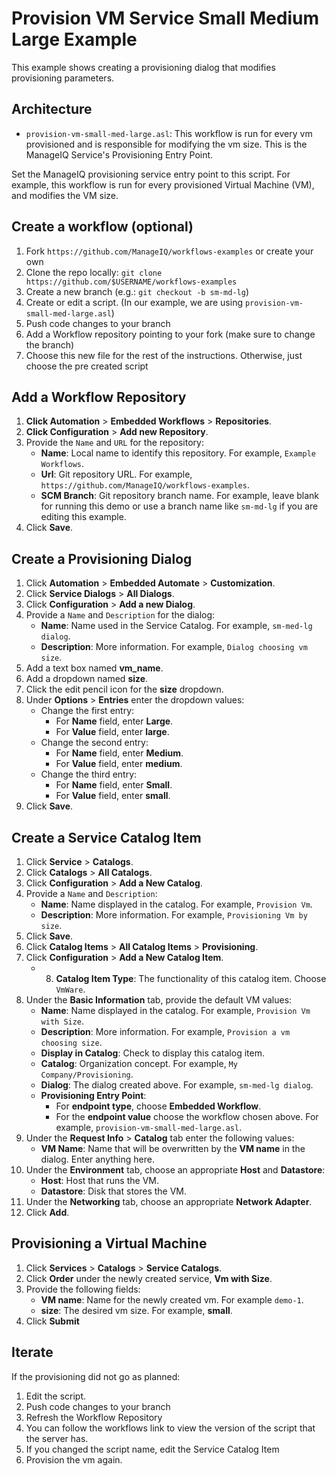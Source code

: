 # Provision VM Service Small Medium Large Example

This example shows creating a provisioning dialog that modifies provisioning parameters.

## Architecture

- `provision-vm-small-med-large.asl`: This workflow is run for every vm provisioned and is responsible for modifying the vm size. This is the ManageIQ Service's Provisioning Entry Point.

Set the ManageIQ provisioning service entry point to this script. For example, this workflow is run for every provisioned Virtual Machine (VM), and modifies the VM size.

## Create a workflow (optional)

1. Fork `https://github.com/ManageIQ/workflows-examples` or create your own
2. Clone the repo locally: `git clone https://github.com/$USERNAME/workflows-examples`
3. Create a new branch (e.g.: `git checkout -b sm-md-lg`)
3. Create or edit a script. (In our example, we are using `provision-vm-small-med-large.asl`)
4. Push code changes to your branch
5. Add a Workflow repository pointing to your fork (make sure to change the branch)
6. Choose this new file for the rest of the instructions. Otherwise, just choose the pre created script

## Add a Workflow Repository

1. **Click Automation** > **Embedded Workflows** > **Repositories**.
2. **Click Configuration** > **Add new Repository**.
3. Provide the `Name` and `URL` for the repository:
   - **Name**: Local name to identify this repository. For example, `Example Workflows`.
   - **Url**: Git repository URL. For example, `https://github.com/ManageIQ/workflows-examples`.
   - **SCM Branch**: Git repository branch name. For example, leave blank for running this demo
     or use a branch name like `sm-md-lg` if you are editing this example.
4. Click **Save**.

## Create a Provisioning Dialog

1. Click **Automation** > **Embedded Automate** > **Customization**.
2. Click **Service Dialogs** > **All Dialogs**.
3. Click **Configuration** > **Add a new Dialog**.
4. Provide a `Name` and `Description` for the dialog:
   - **Name**: Name used in the Service Catalog. For example, `sm-med-lg dialog`.
   - **Description**: More information. For example, `Dialog choosing vm size`.
5. Add a text box named **vm_name**.
6. Add a dropdown named **size**.
7. Click the edit pencil icon for the **size** dropdown.
8. Under **Options** > **Entries** enter the dropdown values:
   - Change the first entry:
      - For **Name** field, enter **Large**.
      - For **Value** field, enter **large**.
   - Change the second entry:
      - For **Name** field, enter **Medium**.
      - For **Value** field, enter **medium**.
   - Change the third entry:
      - For **Name** field, enter **Small**.
      - For **Value** field, enter **small**.
9. Click **Save**.

## Create a Service Catalog Item

1. Click **Service** > **Catalogs**.
2. Click **Catalogs** > **All Catalogs**.
3. Click **Configuration** > **Add a New Catalog**.
4. Provide a `Name` and `Description`:
   - **Name**: Name displayed in the catalog. For example, `Provision Vm`.
   - **Description**: More information. For example, `Provisioning Vm by size`.
5. Click **Save**.
6. Click **Catalog Items** > **All Catalog Items** > **Provisioning**.
7. Click **Configuration** > **Add a New Catalog Item**.
   - 8. **Catalog Item Type**: The functionality of this catalog item. Choose `VmWare`.
9. Under the **Basic Information** tab, provide the default VM values:
   - **Name**: Name displayed in the catalog. For example, `Provision Vm with Size`.
   - **Description**: More information. For example, `Provision a vm choosing size`.
   - **Display in Catalog**: Check to display this catalog item.
   - **Catalog**: Organization concept. For example, `My Company/Provisioning`.
   - **Dialog**: The dialog created above. For example, `sm-med-lg dialog`.
   - **Provisioning Entry Point**:
     - For **endpoint type**, choose **Embedded Workflow**.
     - For the **endpoint value** choose the workflow chosen above. For example, `provision-vm-small-med-large.asl`.
17. Under the **Request Info** > **Catalog** tab enter the following values:
     - **VM Name**: Name that will be overwritten by the **VM name** in the dialog. Enter anything here.
20. Under the **Environment** tab, choose an appropriate **Host** and **Datastore**:
    - **Host**: Host that runs the VM.
    - **Datastore**: Disk that stores the VM.
22. Under the **Networking** tab, choose an appropriate **Network Adapter**. 
24. Click **Add**.

## Provisioning a Virtual Machine

1. Click **Services** > **Catalogs** > **Service Catalogs**.
2. Click **Order** under the newly created service, **Vm with Size**.
3. Provide the following fields:
   - **VM name**: Name for the newly created vm. For example `demo-1`.
   - **size**: The desired vm size. For example, **small**.
1. Click **Submit**

## Iterate

If the provisioning did not go as planned:

1. Edit the script.
2. Push code changes to your branch
3. Refresh the Workflow Repository
4. You can follow the workflows link to view the version of the script that the server has.
5. If you changed the script name, edit the Service Catalog Item
6. Provision the vm again.
